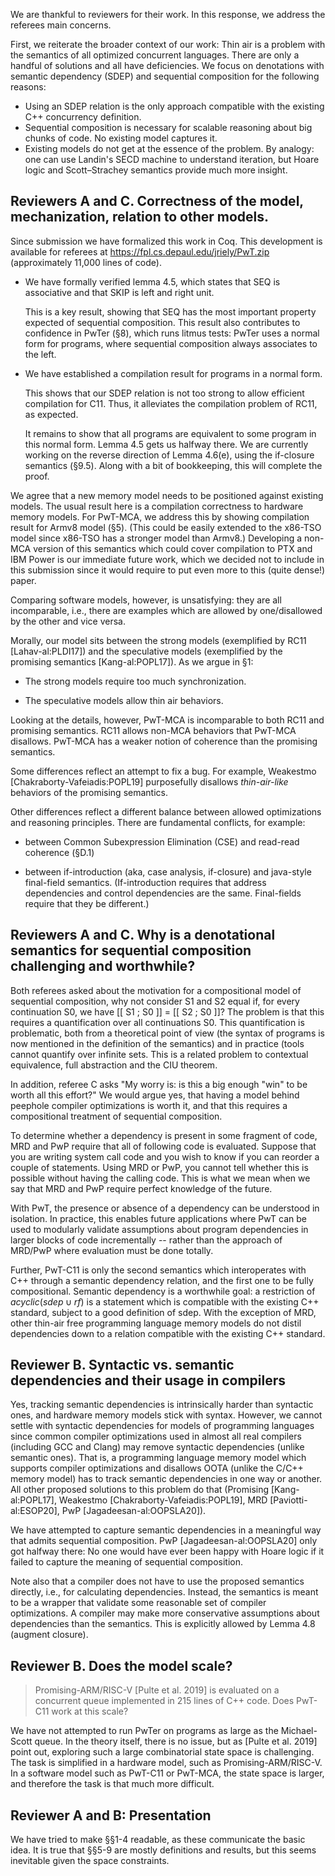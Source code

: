We are thankful to reviewers for their work.
In this response, we address the referees main concerns.

First, we reiterate the broader context of our work: Thin air is a problem
with the semantics of all optimized concurrent languages.  There are only a
handful of solutions and all have deficiencies.  We focus on denotations with
semantic dependency (SDEP) and sequential composition for the following
reasons:
- Using an SDEP relation is the only approach compatible with the existing
  C++ concurrency definition.
- Sequential composition is necessary for scalable reasoning about big chunks
  of code.  No existing model captures it.
- Existing models do not get at the essence of the problem.  By analogy: one
  can use Landin's SECD machine to understand iteration, but Hoare logic and
  Scott–Strachey semantics provide much more insight.

## Reviewers A and C. Correctness of the model, mechanization, relation to other models.

Since submission we have formalized this work in Coq.  This development is
available for referees at https://fpl.cs.depaul.edu/jriely/PwT.zip
(approximately 11,000 lines of code).

- We have formally verified lemma 4.5, which states that SEQ is associative
  and that SKIP is left and right unit.

  This is a key result, showing that SEQ has the most important property
  expected of sequential composition.  This result also contributes to
  confidence in PwTer (§8), which runs litmus tests: PwTer uses a
  normal form for programs, where sequential composition always associates to
  the left.

- We have established a compilation result for programs in a normal form.

  This shows that our SDEP relation is not too strong to allow efficient
  compilation for C11.  Thus, it alleviates the compilation problem of RC11,
  as expected.
  
  It remains to show that all programs are equivalent to some program in this
  normal form.  Lemma 4.5 gets us halfway there.  We are currently working on
  the reverse direction of Lemma 4.6(e), using the if-closure semantics
  (§9.5).  Along with a bit of bookkeeping, this will complete the proof.

We agree that a new memory model needs to be positioned against existing
models.  The usual result here is a compilation correctness to hardware
memory models.  For PwT-MCA, we address this by showing compilation result
for Armv8 model (§5).  (This could be easily extended to the x86-TSO model
since x86-TSO has a stronger model than Armv8.)  Developing a non-MCA version
of this semantics which could cover compilation to PTX and IBM Power is our
immediate future work, which we decided not to include in this submission
since it would require to put even more to this (quite dense!) paper.

Comparing software models, however, is unsatisfying: they are all
incomparable, i.e., there are examples which are allowed by one/disallowed by
the other and vice versa.

Morally, our model sits between the strong models (exemplified by RC11
[Lahav-al:PLDI17]) and the speculative models (exemplified by the promising
semantics [Kang-al:POPL17]).  As we argue in §1:

- The strong models require too much synchronization.

- The speculative models allow thin air behaviors.

Looking at the details, however, PwT-MCA is incomparable to both RC11 and
promising semantics.  RC11 allows non-MCA behaviors that PwT-MCA disallows.
PwT-MCA has a weaker notion of coherence than the promising semantics.

Some differences reflect an attempt to fix a bug.  For example, Weakestmo
[Chakraborty-Vafeiadis:POPL19] purposefully disallows _thin-air-like_
behaviors of the promising semantics.

Other differences reflect a different balance between allowed optimizations
and reasoning principles.  There are fundamental conflicts, for example:

- between Common Subexpression Elimination (CSE) and read-read coherence
  (§D.1)

- between if-introduction (aka, case analysis, if-closure) and java-style
  final-field semantics.  (If-introduction requires that address dependencies
  and control dependencies are the same.  Final-fields require that they be
  different.)

## Reviewers A and C. Why is a denotational semantics for sequential composition challenging and worthwhile?

Both referees asked about the motivation for a compositional model of
sequential composition, why not consider S1 and S2 equal if, for every
continuation S0, we have [[ S1 ; S0 ]] = [[ S2 ; S0 ]]?  The problem
is that this requires a quantification over all continuations S0. This
quantification is problematic, both from a theoretical point of view
(the syntax of programs is now mentioned in the definition of the
semantics) and in practice (tools cannot quantify over infinite
sets. This is a related problem to contextual equivalence, full
abstraction and the CIU theorem.

In addition, referee C asks "My worry is: is this a big enough "win"
to be worth all this effort?" We would argue yes, that having a model
behind peephole compiler optimizations is worth it, and that this
requires a compositional treatment of sequential composition.

To determine whether a dependency is present in some fragment of code, MRD
and PwP require that all of following code is evaluated.  Suppose that you
are writing system call code and you wish to know if you can reorder a couple
of statements.  Using MRD or PwP, you cannot tell whether this is possible
without having the calling code.  This is what we mean when we say that MRD
and PwP require perfect knowledge of the future.

With PwT, the presence or absence of a dependency can be understood in isolation.
In practice, this enables future applications where PwT can be used to modularly validate assumptions about program dependencies in larger blocks of code incrementally -- rather than the approach of MRD/PwP where evaluation must be done totally.

Further, PwT-C11 is only the second semantics which interoperates with C++ through a semantic dependency relation, and the first one to be fully compositional.
Semantic dependency is a worthwhile goal: a restriction of $acyclic(sdep \cup rf)$ is a statement which is compatible with the existing C++ standard, subject to a good definition of sdep.
With the exception of MRD, other thin-air free programming language memory models do not distil dependencies down to a relation compatible with the existing C++ standard.

## Reviewer B. Syntactic vs. semantic dependencies and their usage in compilers

Yes, tracking semantic dependencies is intrinsically harder than syntactic ones, and hardware memory models stick with syntax.
However, we cannot settle with syntactic dependencies for models of programming languages since common compiler optimizations
used in almost all real compilers (including GCC and Clang) may remove syntactic dependencies (unlike semantic ones).
That is, a programming language memory model which supports compiler optimizations and disallows OOTA (unlike the C/C++ memory model)
has to track semantic dependencies in one way or another. All other proposed solutions to this problem do that
(Promising [Kang-al:POPL17], Weakestmo [Chakraborty-Vafeiadis:POPL19], MRD [Paviotti-al:ESOP20], PwP [Jagadeesan-al:OOPSLA20]).

We have attempted to capture semantic dependencies in a meaningful way that
admits sequential composition.  PwP [Jagadeesan-al:OOPSLA20] only got halfway
there: No one would have ever been happy with Hoare logic if it failed to
capture the meaning of sequential composition.

Note also that a compiler does not have to use the proposed semantics
directly, i.e., for calculating dependencies.  Instead, the semantics is
meant to be a wrapper that validate some reasonable set of compiler
optimizations. A compiler may make more conservative assumptions about
dependencies than the semantics. This is explicitly allowed by Lemma 4.8
(augment closure).

## Reviewer B. Does the model scale?

> Promising-ARM/RISC-V [Pulte et al. 2019] is evaluated on a concurrent queue
> implemented in 215 lines of C++ code. Does PwT-C11 work at this scale?

We have not attempted to run PwTer on programs as large as the Michael-Scott
queue.  In the theory itself, there is no issue, but as [Pulte et al. 2019]
point out, exploring such a large combinatorial state space is challenging.
The task is simplified in a hardware model, such as Promising-ARM/RISC-V.  In
a software model such as PwT-C11 or PwT-MCA, the state space is larger, and
therefore the task is that much more difficult.

## Reviewer A and B: Presentation

We have tried to make §§1-4 readable, as these communicate the basic idea.
It is true that §§5-9 are mostly definitions and results, but this seems
inevitable given the space constraints.

